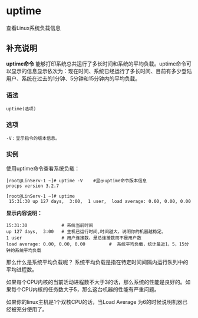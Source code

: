 uptime
===

查看Linux系统负载信息

## 补充说明

**uptime命令** 能够打印系统总共运行了多长时间和系统的平均负载。uptime命令可以显示的信息显示依次为：现在时间、系统已经运行了多长时间、目前有多少登陆用户、系统在过去的1分钟、5分钟和15分钟内的平均负载。

###  语法

```shell
uptime(选项)
```

###  选项

```shell
-V：显示指令的版本信息。
```

###  实例

使用uptime命令查看系统负载：

```shell
[root@LinServ-1 ~]# uptime -V    #显示uptime命令版本信息
procps version 3.2.7

[root@LinServ-1 ~]# uptime
 15:31:30 up 127 days,  3:00,  1 user,  load average: 0.00, 0.00, 0.00
```

 **显示内容说明：** 

```shell
15:31:30             # 系统当前时间
up 127 days,  3:00   # 主机已运行时间,时间越大，说明你的机器越稳定。
1 user               # 用户连接数，是总连接数而不是用户数
load average: 0.00, 0.00, 0.00         #  系统平均负载，统计最近1，5，15分钟的系统平均负载
```

那么什么是系统平均负载呢？ 系统平均负载是指在特定时间间隔内运行队列中的平均进程数。

如果每个CPU内核的当前活动进程数不大于3的话，那么系统的性能是良好的。如果每个CPU内核的任务数大于5，那么这台机器的性能有严重问题。

如果你的linux主机是1个双核CPU的话，当Load Average 为6的时候说明机器已经被充分使用了。



